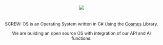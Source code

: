 <div align="center">
<img src="https://api.screwltd.com/v3/cloud/storage/get/os.png"> 
<h1></h1>
<p>SCREW: OS is an Operating System written in C# Using the <a href="https://github.com/CosmosOS/Cosmos">Cosmos</a> Library.</p>
<p>We are building an open source OS with integration of our API and AI functions.</p>
</div>
